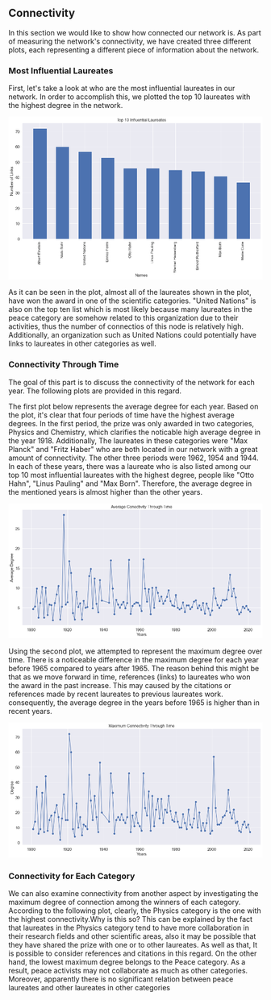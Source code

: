 ## Connectivity
In this section we would like to show how connected our network is. As part of measuring the network's connectivity, we have created three different plots, each representing a different piece of information about the network.

### Most Influential Laureates
First, let's take a look at who are the most influential laureates in our network. In order to accomplish this, we plotted the top 10 laureates with the highest degree in the network.

<p align="center">
  <img src="/images/Top10 Influential.png">
</p>

As it can be seen in the plot, almost all of the laureates shown in the plot, have won the award in one of the scientific categories. "United Nations" is also on the top ten list which is most likely because many laureates in the peace category are somehow related to this organization due to their activities, thus the number of connectios of this node is relatively high. Additionally, an organization such as United Nations could potentially have links to laureates in other categories as well.

### Connectivity Through Time
The goal of this part is to discuss the connectivity of the network for each year. The following plots are provided in this regard.

The first plot below represents the average degree for each year. Based on the plot, it's clear that four periods of time have the highest average degrees. In the first period, the prize was only awarded in two categories, Physics and Chemistry, which clarifies the noticable high average degree in the year 1918. Additionally, The laureates in these categories were "Max Planck" and "Fritz Haber" who are both located in our network with a great amount of connectivity. The other three periods were 1962, 1954 and 1944. In each of these years, there was a laureate who is also listed among our top 10 most influential laureates with the highest degree, people like "Otto Hahn", "Linus Pauling" and "Max Born". Therefore, the average degree in the mentioned years is almost higher than the other years.

<p align="center">
  <img src="/images/Average Connectivity Through Time.png">
</p>

Using the second plot, we attempted to represent the maximum degree over time. There is a noticeable difference in the maximum degree for each year before 1965 compared to years after 1965. The reason behind this might be that as we move forward in time, references (links) to laureates who won the award in the past increase. This may caused by the citations or references made by recent laureates to previous laureates work. consequently, the average degree in the years before 1965 is higher than in recent years.

<p align="center">
  <img src="/images/Max Connectivity Through Time.png">
</p>

### Connectivity for Each Category
We can also examine connectivity from another aspect by investigating the maximum degree of connection among the winners of each category.
According to the following plot, clearly, the Physics category is the one with the highest connectivity.Why is this so?
This can be explained by the fact that laureates in the Physics category tend to have more collaboration in their research fields and other scientific areas, also it may be possible that they have shared the prize with one or to other laureates. As well as that, It is  possible to consider references and citations in this regard. On the other hand, the lowest maximum degree belongs to the Peace category. As a result, peace activists may not collaborate as much as other categories. Moreover, apparently there is no significant relation between peace laureates and other laureates in other categories

